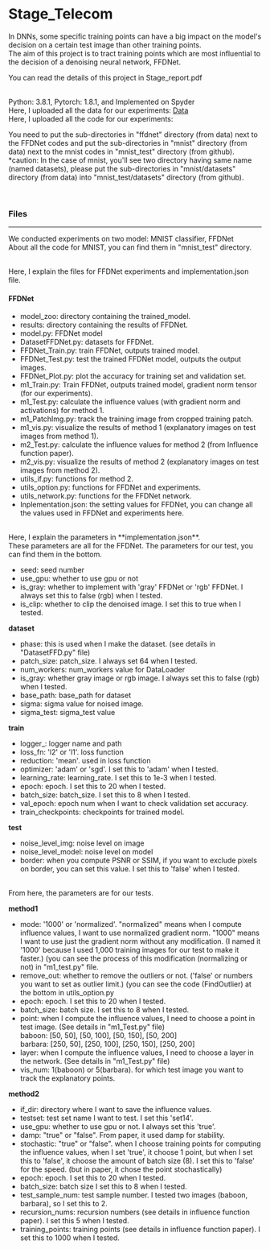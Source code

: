 # Stage_Telecom

 
In DNNs, some specific training points can have a big impact on the model's decision on a certain test image than other training points.   
The aim of this project is to tract training points which are most influential to the decision of a denoising neural network, FFDNet.   
   
You can read the details of this project in Stage_report.pdf   
<br />
   
Python: 3.8.1, Pytorch: 1.8.1, and Implemented on Spyder   
Here, I uploaded all the data for our experiments: [Data](https://drive.google.com/drive/folders/1yK_4DgJzb4Ify3Tp7nRX3B2mD8qlQ2iI?usp=sharing)   
Here, I uploaded all the code for our experiments:   

You need to put the sub-directories in "ffdnet" directory (from data) next to the FFDNet codes and put the sub-directories in "mnist" directory (from data) next to the mnist codes in "mnist_test" directory (from github).  
*caution: In the case of mnist, you'll see two directory having same name (named datasets), please put the sub-directories in "mnist/datasets" directory (from data) into "mnist_test/datasets" directory (from github).

<br />
   
   
### Files  
-------------------------------------------------------
  
We conducted experiments on two model: MNIST classifier, FFDNet  
About all the code for MNIST, you can find them in "mnist_test" directory.
  
<br />
Here, I explain the files for FFDNet experiments and implementation.json file.  

#### FFDNet  
- model_zoo: directory containing the trained_model.
- results: directory containing the results of FFDNet.
- model.py: FFDNet model
- DatasetFFDNet.py: datasets for FFDNet.
- FFDNet_Train.py: train FFDNet, outputs trained model.
- FFDNet_Test.py: test the trained FFDNet model, outputs the output images.
- FFDNet_Plot.py: plot the accuracy for training set and validation set.
- m1_Train.py: Train FFDNet, outputs trained model, gradient norm tensor (for our experiments).
- m1_Test.py: calculate the influence values (with gradient norm and activations) for method 1.
- m1_PatchImg.py: track the training image from cropped training patch.
- m1_vis.py: visualize the results of method 1 (explanatory images on test images from method 1).
- m2_Test.py: calculate the influence values for method 2 (from Influence function paper).
- m2_vis.py: visualize the results of method 2 (explanatory images on test images from method 2).
- utils_if.py: functions for method 2.
- utils_option.py: functions for FFDNet and experiments.
- utils_network.py: functions for the FFDNet network.
- Inplementation.json: the setting values for FFDNet, you can change all the values used in FFDNet and experiments here.

<br />
Here, I explain the parameters in **implementation.json**. <br>
These parameters are all for the FFDNet. The parameters for our test, you can find them in the bottom.
  
- seed: seed number
- use_gpu: whether to use gpu or not
- is_gray: whether to implement with 'gray' FFDNet or 'rgb' FFDNet. I always set this to false (rgb) when I tested.
- is_clip: whether to clip the denoised image. I set this to true when I tested.
  
**dataset**
- phase: this is used when I make the dataset. (see details in "DatasetFFD.py" file)
- patch_size: patch_size. I always set 64 when I tested.
- num_workers: num_workers value for DataLoader
- is_gray: whether gray image or rgb image. I always set this to false (rgb) when I tested.
- base_path: base_path for dataset
- sigma: sigma value for noised image.
- sigma_test: sigma_test value
  
**train**
- logger_: logger name and path
- loss_fn: 'l2' or 'l1'. loss function
- reduction: 'mean'. used in loss function
- optimizer: 'adam' or 'sgd'. I set this to 'adam' when I tested.
- learning_rate: learning_rate. I set this to 1e-3 when I tested.
- epoch: epoch. I set this to 20 when I tested.
- batch_size: batch_size. I set this to 8 when I tested.
- val_epoch: epoch num when I want to check validation set accuracy.
- train_checkpoints: checkpoints for trained model.
  
**test**
- noise_level_img: noise level on image
- noise_level_model: noise level on model
- border: when you compute PSNR or SSIM, if you want to exclude pixels on border, you can set this value. I set this to 'false' when I tested.
  
<br />
From here, the parameters are for our tests.
<br />

**method1**
- mode: '1000' or 'normalized'. "normalized" means when I compute influence values, I want to use normalized gradient norm. "1000" means I want to use just the gradient norm without any modification. (I named it '1000' because I used 1,000 training images for our test to make it faster.) (you can see the process of this modification (normalizing or not) in "m1_test.py" file.
- remove_out: whether to remove the outliers or not. ('false' or numbers you want to set as outlier limit.) (you can see the code (FindOutlier) at the bottom in utils_option.py  
- epoch: epoch. I set this to 20 when I tested.
- batch_size: batch size. I set this to 8 when I tested.
- point: when I compute the influence values, I need to choose a point in test image. (See details in "m1_Test.py" file)  
  baboon: [50, 50], [50, 100], [50, 150], [50, 200]  
  barbara: [250, 50], [250, 100], [250, 150], [250, 200]
- layer: when I compute the influence values, I need to choose a layer in the network. (See details in "m1_Test.py" file)
- vis_num: 1(baboon) or 5(barbara). for which test image you want to track the explanatory points.
  
**method2**
- if_dir: directory where I want to save the influence values.
- testset: test set name I want to test. I set this 'set14'.
- use_gpu: whether to use gpu or not. I always set this 'true'.
- damp: "true" or "false". From paper, it used damp for stability.
- stochastic: "true" or "false". when I choose training points for computing the influence values, when I set 'true', it choose 1 point, but when I set this to 'false', it choose the amount of batch size (8). I set this to 'false' for the speed. (but in paper, it chose the point stochastically)
- epoch: epoch. I set this to 20 when I tested.
- batch_size: batch size I set this to 8 when I tested.
- test_sample_num: test sample number. I tested two images (baboon, barbara), so I set this to 2.
- recursion_nums: recursion numbers (see details in influence function paper). I set this 5 when I tested.
- training_points: training points (see details in influence function paper). I set this to 1000 when I tested.
